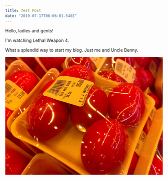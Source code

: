 ```yaml
---
title: Test Post
date: "2019-07-17T06:06:01.540Z"
---
```


Hello, ladies and gents!

I'm watching Lethal Weapon 4.

What a splendid way to start my blog. Just me and Uncle Benny.

![Chinese Salty Egg](./salty_egg.jpg)
